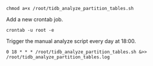 ```
chmod a+x /root/tidb_analyze_partition_tables.sh
```

Add a new crontab job.
```
crontab -u root -e
```

Trigger the manual analyze script every day at 18:00.
```
0 18 * * * /root/tidb_analyze_partition_tables.sh &>> /root/tidb_analyze_partition_tables.log
```
